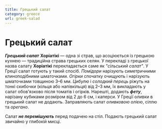 ```yaml
---
title: Грецький салат
category: greece
url: greek-salad
---
```


# Грецький салат

**_Грецький салат_** **Хоріатікі** — одна зі страв, що асоціюється із грецькою кухнею — традиційна страва грецьких селян. У перекладі з грецької назва салату **Хоріатікі** перекладається саме як _"сільський салат"_.
У Греції салат готують у такий спосіб. _Помідори_ нарізують симетричними клиноподібними шматочками. _Огірки_ спочатку очищують і нарізують шматочками товщиною 3–6 мм. _Цибулю_ і _солодкий перець_ ріжуть на тонкі скибочки (кільця або напівкільця) від 2–3 мм, їх викладають у салат обов'язково після томатів і огірків. Нарешті, додають **_фету_**, нарізану кубиками розміром від 2 до 6 см, і каперси. У Греції оливки в грецький салат не додають. Заправляють салат _оливковою олією_, сіллю та _орегано_.

Салат **_не перемішують_** перед подачею на стіл. Подають грецький салат звичайно у глибокій мисці.
